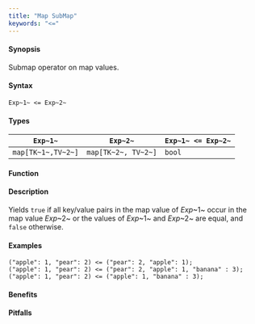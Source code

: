 ```yaml
---
title: "Map SubMap"
keywords: "<="
---
```


#### Synopsis

Submap operator on map values.

#### Syntax

`Exp~1~ <= Exp~2~`

#### Types

| `Exp~1~`            |  `Exp~2~`             | `Exp~1~ <= Exp~2~`  |
| --- | --- | --- |
| `map[TK~1~,TV~2~]` |  `map[TK~2~, TV~2~]` | `bool`                |


#### Function

#### Description

Yields `true` if all key/value pairs in the map value of _Exp_~1~ occur in the map value _Exp_~2~
or the values of _Exp_~1~ and _Exp_~2~ are equal, and `false` otherwise.

#### Examples

```rascal-shell
("apple": 1, "pear": 2) <= ("pear": 2, "apple": 1);
("apple": 1, "pear": 2) <= ("pear": 2, "apple": 1, "banana" : 3);
("apple": 1, "pear": 2) <= ("apple": 1, "banana" : 3);
```

#### Benefits

#### Pitfalls

